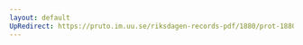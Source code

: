 ```yaml
---
layout: default
UpRedirect: https://pruto.im.uu.se/riksdagen-records-pdf/1880/prot-1880--fk--036/prot-1880--fk--036_029.pdf
---
```

